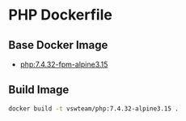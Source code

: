# PHP Dockerfile

## Base Docker Image

* [php:7.4.32-fpm-alpine3.15](https://hub.docker.com/_/php/)

## Build Image

```bash
docker build -t vswteam/php:7.4.32-alpine3.15 .
```
